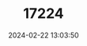 ---
title: "17224"
category: "Phyllotis darwini"
draft: false
date: 2024-02-22 13:03:50
languages:
  English: ["Darwin's Leaf-eared Mouse"]
---
